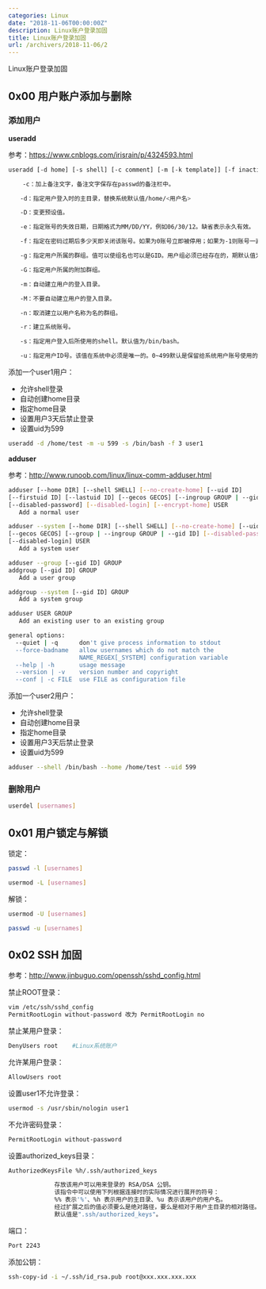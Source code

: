 ```yaml
---
categories: Linux
date: "2018-11-06T00:00:00Z"
description: Linux账户登录加固
title: Linux账户登录加固
url: /archivers/2018-11-06/2
---
```


Linux账户登录加固
<!--more-->

## 0x00 用户账户添加与删除

### 添加用户

**useradd**

参考：https://www.cnblogs.com/irisrain/p/4324593.html

```sh
useradd [-d home] [-s shell] [-c comment] [-m [-k template]] [-f inactive] [-e expire ] [-p passwd] [-r] name

    -c：加上备注文字，备注文字保存在passwd的备注栏中。

　　-d：指定用户登入时的主目录，替换系统默认值/home/<用户名>

　　-D：变更预设值。

　　-e：指定账号的失效日期，日期格式为MM/DD/YY，例如06/30/12。缺省表示永久有效。

　　-f：指定在密码过期后多少天即关闭该账号。如果为0账号立即被停用；如果为-1则账号一直可用。默认值为-1.

　　-g：指定用户所属的群组。值可以使组名也可以是GID。用户组必须已经存在的，期默认值为100，即users。

　　-G：指定用户所属的附加群组。

　　-m：自动建立用户的登入目录。

　　-M：不要自动建立用户的登入目录。

　　-n：取消建立以用户名称为名的群组。

　　-r：建立系统账号。

　　-s：指定用户登入后所使用的shell。默认值为/bin/bash。

　　-u：指定用户ID号。该值在系统中必须是唯一的。0~499默认是保留给系统用户账号使用的，所以该值必须大于499。
```

添加一个user1用户：

* 允许shell登录
* 自动创建home目录
* 指定home目录
* 设置用户3天后禁止登录
* 设置uid为599

```sh
useradd -d /home/test -m -u 599 -s /bin/bash -f 3 user1
```

**adduser**


参考：http://www.runoob.com/linux/linux-comm-adduser.html

```sh
adduser [--home DIR] [--shell SHELL] [--no-create-home] [--uid ID]
[--firstuid ID] [--lastuid ID] [--gecos GECOS] [--ingroup GROUP | --gid ID]
[--disabled-password] [--disabled-login] [--encrypt-home] USER
   Add a normal user

adduser --system [--home DIR] [--shell SHELL] [--no-create-home] [--uid ID]
[--gecos GECOS] [--group | --ingroup GROUP | --gid ID] [--disabled-password]
[--disabled-login] USER
   Add a system user

adduser --group [--gid ID] GROUP
addgroup [--gid ID] GROUP
   Add a user group

addgroup --system [--gid ID] GROUP
   Add a system group

adduser USER GROUP
   Add an existing user to an existing group

general options:
  --quiet | -q      don't give process information to stdout
  --force-badname   allow usernames which do not match the
                    NAME_REGEX[_SYSTEM] configuration variable
  --help | -h       usage message
  --version | -v    version number and copyright
  --conf | -c FILE  use FILE as configuration file
```

添加一个user2用户：

* 允许shell登录
* 自动创建home目录
* 指定home目录
* 设置用户3天后禁止登录
* 设置uid为599

```sh
adduser --shell /bin/bash --home /home/test --uid 599
```

### 删除用户

```sh
userdel [usernames]
```

## 0x01 用户锁定与解锁

锁定：

```sh
passwd -l [usernames]
```

```sh
usermod -L [usernames]
```

解锁：

```sh
usermod -U [usernames]
```

```sh
passwd -u [usernames]
```

## 0x02 SSH 加固

参考：http://www.jinbuguo.com/openssh/sshd_config.html

禁止ROOT登录：

```sh
vim /etc/ssh/sshd_config
PermitRootLogin without-password 改为 PermitRootLogin no
```

禁止某用户登录：

```sh
DenyUsers root    #Linux系统账户
```

允许某用户登录：

```sh
AllowUsers root
```

设置user1不允许登录：
```sh
usermod -s /usr/sbin/nologin user1
```

不允许密码登录：

```sh
PermitRootLogin without-password
```

设置authorized_keys目录：

```sh
AuthorizedKeysFile %h/.ssh/authorized_keys

             存放该用户可以用来登录的 RSA/DSA 公钥。
             该指令中可以使用下列根据连接时的实际情况进行展开的符号：
             %% 表示'%'、%h 表示用户的主目录、%u 表示该用户的用户名。
             经过扩展之后的值必须要么是绝对路径，要么是相对于用户主目录的相对路径。
             默认值是".ssh/authorized_keys"。
```

端口：

```sh
Port 2243
```

添加公钥：

```sh
ssh-copy-id -i ~/.ssh/id_rsa.pub root@xxx.xxx.xxx.xxx
```